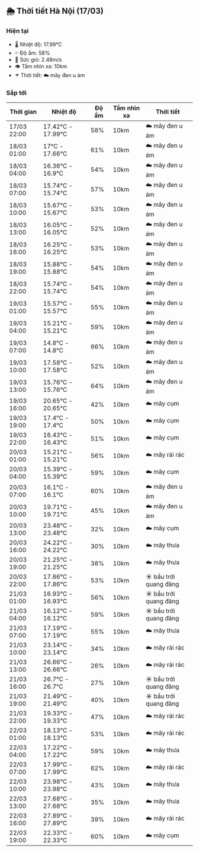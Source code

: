 ## 🌦️ Thời tiết Hà Nội (17/03)

### Hiện tại

- 🌡️ Nhiệt độ: 17.99℃
- 💦 Độ ẩm: 58%
- 💨 Sức gió: 2.48m/s
- 👁️ Tầm nhìn xa: 10km
- ☂️ Thời tiết: ☁️ mây đen u ám

### Sắp tới

| Thời gian | Nhiệt độ | Độ ẩm | Tầm nhìn xa | Thời tiết |
| --- | --- | --- | --- | --- |
| 17/03 22:00 | 17.42℃ - 17.99℃ | 58% | 10km | ☁️ mây đen u ám |
| 18/03 01:00 | 17℃ - 17.66℃ | 61% | 10km | ☁️ mây đen u ám |
| 18/03 04:00 | 16.36℃ - 16.9℃ | 54% | 10km | ☁️ mây đen u ám |
| 18/03 07:00 | 15.74℃ - 15.74℃ | 57% | 10km | ☁️ mây đen u ám |
| 18/03 10:00 | 15.67℃ - 15.67℃ | 53% | 10km | ☁️ mây đen u ám |
| 18/03 13:00 | 16.05℃ - 16.05℃ | 52% | 10km | ☁️ mây đen u ám |
| 18/03 16:00 | 16.25℃ - 16.25℃ | 53% | 10km | ☁️ mây đen u ám |
| 18/03 19:00 | 15.88℃ - 15.88℃ | 54% | 10km | ☁️ mây đen u ám |
| 18/03 22:00 | 15.74℃ - 15.74℃ | 54% | 10km | ☁️ mây đen u ám |
| 19/03 01:00 | 15.57℃ - 15.57℃ | 55% | 10km | ☁️ mây đen u ám |
| 19/03 04:00 | 15.21℃ - 15.21℃ | 59% | 10km | ☁️ mây đen u ám |
| 19/03 07:00 | 14.8℃ - 14.8℃ | 66% | 10km | ☁️ mây đen u ám |
| 19/03 10:00 | 17.58℃ - 17.58℃ | 52% | 10km | ☁️ mây đen u ám |
| 19/03 13:00 | 15.76℃ - 15.76℃ | 64% | 10km | ☁️ mây đen u ám |
| 19/03 16:00 | 20.65℃ - 20.65℃ | 42% | 10km | ☁️ mây cụm |
| 19/03 19:00 | 17.4℃ - 17.4℃ | 50% | 10km | ☁️ mây cụm |
| 19/03 22:00 | 16.43℃ - 16.43℃ | 51% | 10km | ☁️ mây cụm |
| 20/03 01:00 | 15.21℃ - 15.21℃ | 56% | 10km | ☁️ mây rải rác |
| 20/03 04:00 | 15.39℃ - 15.39℃ | 59% | 10km | ☁️ mây cụm |
| 20/03 07:00 | 16.1℃ - 16.1℃ | 60% | 10km | ☁️ mây đen u ám |
| 20/03 10:00 | 19.71℃ - 19.71℃ | 45% | 10km | ☁️ mây đen u ám |
| 20/03 13:00 | 23.48℃ - 23.48℃ | 32% | 10km | ☁️ mây cụm |
| 20/03 16:00 | 24.22℃ - 24.22℃ | 30% | 10km | ☁️ mây thưa |
| 20/03 19:00 | 21.25℃ - 21.25℃ | 38% | 10km | ☁️ mây thưa |
| 20/03 22:00 | 17.86℃ - 17.86℃ | 53% | 10km | ☀️ bầu trời quang đãng |
| 21/03 01:00 | 16.93℃ - 16.93℃ | 56% | 10km | ☀️ bầu trời quang đãng |
| 21/03 04:00 | 16.12℃ - 16.12℃ | 59% | 10km | ☀️ bầu trời quang đãng |
| 21/03 07:00 | 17.19℃ - 17.19℃ | 55% | 10km | ☁️ mây thưa |
| 21/03 10:00 | 23.14℃ - 23.14℃ | 34% | 10km | ☁️ mây rải rác |
| 21/03 13:00 | 26.66℃ - 26.66℃ | 26% | 10km | ☁️ mây rải rác |
| 21/03 16:00 | 26.7℃ - 26.7℃ | 27% | 10km | ☀️ bầu trời quang đãng |
| 21/03 19:00 | 21.49℃ - 21.49℃ | 40% | 10km | ☀️ bầu trời quang đãng |
| 21/03 22:00 | 19.33℃ - 19.33℃ | 47% | 10km | ☁️ mây rải rác |
| 22/03 01:00 | 18.13℃ - 18.13℃ | 53% | 10km | ☁️ mây rải rác |
| 22/03 04:00 | 17.22℃ - 17.22℃ | 59% | 10km | ☁️ mây thưa |
| 22/03 07:00 | 17.99℃ - 17.99℃ | 62% | 10km | ☁️ mây rải rác |
| 22/03 10:00 | 23.98℃ - 23.98℃ | 43% | 10km | ☁️ mây thưa |
| 22/03 13:00 | 27.68℃ - 27.68℃ | 35% | 10km | ☁️ mây thưa |
| 22/03 16:00 | 27.89℃ - 27.89℃ | 39% | 10km | ☁️ mây rải rác |
| 22/03 19:00 | 22.33℃ - 22.33℃ | 60% | 10km | ☁️ mây cụm |
